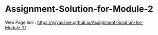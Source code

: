 # Assignment-Solution-for-Module-2
Web Page link : https://ysyassine.github.io/Assignment-Solution-for-Module-2/
